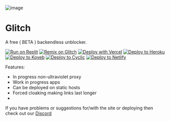 ![image](https://github.com/infdevv/Glitch/blob/main/axiom.png?raw=true)
# Glitch 

A free ( BETA ) backendless unblocker. 

[![Run on Replit](https://binbashbanana.github.io/deploy-buttons/buttons/remade/replit.svg)](https://replit.com/github/infdevv/glitch)
[![Remix on Glitch](https://binbashbanana.github.io/deploy-buttons/buttons/remade/glitch.svg)](https://glitch.com/edit/#!/import/github/infdevv/glitch)
[![Deploy with Vercel](https://binbashbanana.github.io/deploy-buttons/buttons/remade/vercel.svg)](https://vercel.com/new/clone?repositoryurl=https://github.com/infdevv/glitch)
<a target="_blank" href="https://heroku.com/deploy/?template=https://github.com/infdevv/glitch"><img alt="Deploy to Heroku" src="https://binbashbanana.github.io/deploy-buttons/buttons/remade/heroku.svg"></a>
<a target="_blank" href="https://app.koyeb.com/deploy?type=git&repository=github.com/infdevv/glitch"><img alt="Deploy to Koyeb" src="https://binbashbanana.github.io/deploy-buttons/buttons/remade/koyeb.svg"></a>
<a target="_blank" href="https://app.cyclic.sh/api/app/deploy/infdevv/glitch"><img alt="Deploy to Cyclic" src="https://binbashbanana.github.io/deploy-buttons/buttons/remade/cyclic.svg"></a>
[![Deploy to Netlify](https://binbashbanana.github.io/deploy-buttons/buttons/official/netlify.svg)](https://app.netlify.com/start/deploy?repository=https://github.com/infdevv/glitch)

Features:

- In progress non-ultraviolet proxy
- Work in progress apps
- Can be deployed on static hosts
- Forced cloaking making links last longer
- 
If you have problems or suggestions for/with the site or deploying then check out our [Discord](https://discord.gg/Ub6zGw4RAC)
 
